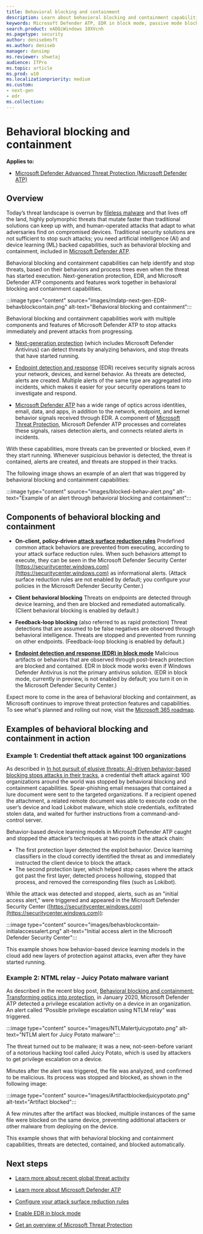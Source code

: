 ```yaml
---
title: Behavioral blocking and containment
description: Learn about behavioral blocking and containment capabilities in Microsoft Defender ATP
keywords: Microsoft Defender ATP, EDR in block mode, passive mode blocking
search.product: eADQiWindows 10XVcnh
ms.pagetype: security
author: denisebmsft
ms.author: deniseb
manager: dansimp
ms.reviewer: shwetaj
audience: ITPro 
ms.topic: article 
ms.prod: w10 
ms.localizationpriority: medium
ms.custom: 
- next-gen
- edr
ms.collection: 
---
```


# Behavioral blocking and containment

**Applies to:**

- [Microsoft Defender Advanced Threat Protection (Microsoft Defender ATP)](https://go.microsoft.com/fwlink/p/?linkid=2069559)

## Overview

Today’s threat landscape is overrun by [fileless malware](https://docs.microsoft.com/windows/security/threat-protection/intelligence/fileless-threats) and that lives off the land, highly polymorphic threats that mutate faster than traditional solutions can keep up with, and human-operated attacks that adapt to what adversaries find on compromised devices. Traditional security solutions are not sufficient to stop such attacks; you need artificial intelligence (AI) and device learning (ML) backed capabilities, such as behavioral blocking and containment, included in [Microsoft Defender ATP](https://docs.microsoft.com/windows/security). 

Behavioral blocking and containment capabilities can help identify and stop threats, based on their behaviors and process trees even when the threat has started execution. Next-generation protection, EDR, and Microsoft Defender ATP components and features work together in behavioral blocking and containment capabilities. 

:::image type="content" source="images/mdatp-next-gen-EDR-behavblockcontain.png" alt-text="Behavioral blocking and containment":::

Behavioral blocking and containment capabilities work with multiple components and features of Microsoft Defender ATP to stop attacks immediately and prevent attacks from progressing.

- [Next-generation protection](https://docs.microsoft.com/windows/security/threat-protection/windows-defender-antivirus/windows-defender-antivirus-in-windows-10) (which includes Microsoft Defender Antivirus) can detect threats by analyzing behaviors, and stop threats that have started running.

- [Endpoint detection and response](https://docs.microsoft.com/windows/security/threat-protection/microsoft-defender-atp/overview-endpoint-detection-response) (EDR) receives security signals across your network, devices, and kernel behavior. As threats are detected, alerts are created. Multiple alerts of the same type are aggregated into incidents, which makes it easier for your security operations team to investigate and respond.

- [Microsoft Defender ATP](https://docs.microsoft.com/windows/security/threat-protection/microsoft-defender-atp/overview-endpoint-detection-response) has a wide range of optics across identities, email, data, and apps, in addition to the network, endpoint, and kernel behavior signals received through EDR. A component of [Microsoft Threat Protection](https://docs.microsoft.com/microsoft-365/security/mtp/microsoft-threat-protection), Microsoft Defender ATP processes and correlates these signals, raises detection alerts, and connects related alerts in incidents. 

With these capabilities, more threats can be prevented or blocked, even if they start running. Whenever suspicious behavior is detected, the threat is contained, alerts are created, and threats are stopped in their tracks. 

The following image shows an example of an alert that was triggered by behavioral blocking and containment capabilities:

:::image type="content" source="images/blocked-behav-alert.png" alt-text="Example of an alert through behavioral blocking and containment":::

## Components of behavioral blocking and containment

- **On-client, policy-driven [attack surface reduction rules](https://docs.microsoft.com/windows/security/threat-protection/microsoft-defender-atp/attack-surface-reduction)** Predefined common attack behaviors are prevented from executing, according to your attack surface reduction rules. When such behaviors attempt to execute, they can be seen in the Microsoft Defender Security Center [https://securitycenter.windows.com](https://securitycenter.windows.com) as informational alerts. (Attack surface reduction rules are not enabled by default; you configure your policies in the Microsoft Defender Security Center.)

- **Client behavioral blocking** Threats on endpoints are detected through device learning, and then are blocked and remediated automatically. (Client behavioral blocking is enabled by default.) 

- **Feedback-loop blocking** (also referred to as rapid protection) Threat detections that are assumed to be false negatives are observed through behavioral intelligence. Threats are stopped and prevented from running on other endpoints. (Feedback-loop blocking is enabled by default.) 

- **[Endpoint detection and response (EDR) in block mode](edr-in-block-mode.md)** Malicious artifacts or behaviors that are observed through post-breach protection are blocked and contained. EDR in block mode works even if Windows Defender Antivirus is not the primary antivirus solution. (EDR in block mode, currently in preview, is not enabled by default; you turn it on in the Microsoft Defender Security Center.) 

Expect more to come in the area of behavioral blocking and containment, as Microsoft continues to improve threat protection features and capabilities. To see what's planned and rolling out now, visit the [Microsoft 365 roadmap](https://www.microsoft.com/microsoft-365/roadmap).

## Examples of behavioral blocking and containment in action

### Example 1: Credential theft attack against 100 organizations

As described in [In hot pursuit of elusive threats: AI-driven behavior-based blocking stops attacks in their tracks](https://www.microsoft.com/security/blog/2019/10/08/in-hot-pursuit-of-elusive-threats-ai-driven-behavior-based-blocking-stops-attacks-in-their-tracks), a credential theft attack against 100 organizations around the world was stopped by behavioral blocking and containment capabilities. Spear-phishing email messages that contained a lure document were sent to the targeted organizations. If a recipient opened the attachment, a related remote document was able to execute code on the user’s device and load Lokibot malware, which stole credentials, exfiltrated stolen data, and waited for further instructions from a command-and-control server. 

Behavior-based device learning models in Microsoft Defender ATP caught and stopped the attacker’s techniques at two points in the attack chain:
- The first protection layer detected the exploit behavior. Device learning classifiers in the cloud correctly identified the threat as and immediately instructed the client device to block the attack.
- The second protection layer, which helped stop cases where the attack got past the first layer, detected process hollowing, stopped that process, and removed the corresponding files (such as Lokibot). 

While the attack was detected and stopped, alerts, such as an "initial access alert," were triggered and appeared in the Microsoft Defender Security Center ([https://securitycenter.windows.com](https://securitycenter.windows.com)):

:::image type="content" source="images/behavblockcontain-initialaccessalert.png" alt-text="Initial access alert in the Microsoft Defender Security Center":::

This example shows how behavior-based device learning models in the cloud add new layers of protection against attacks, even after they have started running.

### Example 2: NTML relay - Juicy Potato malware variant

As described in the recent blog post, [Behavioral blocking and containment: Transforming optics into protection](https://www.microsoft.com/security/blog/2020/03/09/behavioral-blocking-and-containment-transforming-optics-into-protection), in January 2020, Microsoft Defender ATP detected a privilege escalation activity on a device in an organization. An alert called “Possible privilege escalation using NTLM relay” was triggered.

:::image type="content" source="images/NTLMalertjuicypotato.png" alt-text="NTLM alert for Juicy Potato malware":::

The threat turned out to be malware; it was a new, not-seen-before variant of a notorious hacking tool called Juicy Potato, which is used by attackers to get privilege escalation on a device. 

Minutes after the alert was triggered, the file was analyzed, and confirmed to be malicious. Its process was stopped and blocked, as shown in the following image:

:::image type="content" source="images/Artifactblockedjuicypotato.png" alt-text="Artifact blocked":::

A few minutes after the artifact was blocked, multiple instances of the same file were blocked on the same device, preventing additional attackers or other malware from deploying on the device. 

This example shows that with behavioral blocking and containment capabilities, threats are detected, contained, and blocked automatically. 

## Next steps

- [Learn more about recent global threat activity](https://www.microsoft.com/wdsi/threats)

- [Learn more about Microsoft Defender ATP](https://docs.microsoft.com/windows/security/threat-protection/microsoft-defender-atp/overview-endpoint-detection-response)

- [Configure your attack surface reduction rules](attack-surface-reduction.md)

- [Enable EDR in block mode](edr-in-block-mode.md)

- [Get an overview of Microsoft Threat Protection](https://docs.microsoft.com/microsoft-365/security/mtp/microsoft-threat-protection)